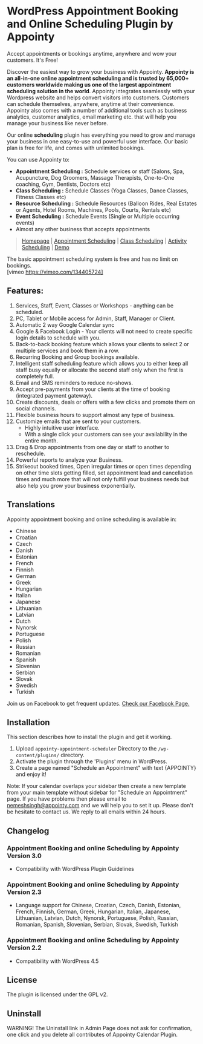 # WordPress Appointment Booking and Online Scheduling Plugin by Appointy

Accept appointments or bookings anytime, anywhere and wow your customers. It's Free!

Discover the easiest way to grow your business with Appointy. **Appointy is an all-in-one online appointment scheduling and is trusted by 65,000+ customers worldwide making us one of the largest appointment scheduling solution in the world**. Appointy integrates seamlessly with your Wordpress website and helps convert visitors into customers. Customers can schedule themselves, anywhere, anytime at their convenience. Appointy also comes with a number of additional tools such as business analytics, customer analytics, email marketing etc. that will help you manage your business like never before.  
  
Our online  **scheduling** plugin has everything you need to grow and manage your business in one easy-to-use and powerful user interface. Our basic plan is free for life, and comes with unlimited bookings.  
  
You can use Appointy to:  
  
* **Appointment Scheduling :** Schedule services or staff (Salons, Spa, Acupuncture, Dog Groomers, Massage Therapists, One-to-One coaching, Gym, Dentists, Doctors etc)  
* **Class Scheduling :** Schedule Classes (Yoga Classes, Dance Classes, Fitness Classes etc)  
* **Resource Scheduling :** Schedule Resources (Balloon Rides, Real Estates or Agents, Hotel Rooms, Machines, Pools, Courts, Rentals etc)  
* **Event Scheduling :** Schedule Events (Single or Multiple occurring events)  
* Almost any other business that accepts appointments

>[Homepage](https://www.appointy.com/?isGadget=2&utm_source=wordpress_plugin_embed_link&utm_medium=link_poweredby&utm_campaign=wordpress_plugin_embed_link "Appointy online scheduling and appointment booking software") | [Appointment Scheduling](https://www.appointy.com/online-appointment-scheduling-software/?utm_source=wordpress&utm_medium=textdescription&utm_campaign=wptext "Appointment Scheduling Demo") | [Class Scheduling](https://www.appointy.com/online-class-scheduling-software/?utm_source=wordpress&utm_medium=textdescription&utm_campaign=wptext "Class Scheduling Demo") | [Activity Scheduling](https://www.appointy.com/online-activity-scheduling-software/?utm_source=wordpress&utm_medium=textdescription&utm_campaign=wptext "Event/Activity Scheduling") | [Demo](https://demosalon.appointy.com "Salon Customer Booking Interface")

The basic appointment scheduling system is free and has no limit on bookings.  
[vimeo https://vimeo.com/134405724]

## Features:  
  
1. Services, Staff, Event, Classes or Workshops - anything can be scheduled.  
2. PC, Tablet or Mobile access for Admin, Staff, Manager or Client.  
3. Automatic 2 way Google Calendar sync  
4. Google & Facebook Login - Your clients will not need to create specific login details to schedule with you.  
5. Back-to-back booking feature which allows your clients to select 2 or multiple services and book them in a row.  
6. Recurring Booking and Group bookings available.  
7. Intelligent staff scheduling feature which allows you to either keep all staff busy equally or allocate the second staff only when the first is completely full.  
8. Email and SMS reminders to reduce no-shows.  
9. Accept pre-payments from your clients at the time of booking (integrated payment gateway).  
10. Create discounts, deals or offers with a few clicks and promote them on social channels.  
11. Flexible business hours to support almost any type of business.  
12. Customize emails that are sent to your customers.  
      - Highly intuitive user interface.  
      - With a single click your customers can see your availability in the entire month.  
13. Drag & Drop appointments from one day or staff to another to reschedule.  
14. Powerful reports to analyze your Business.  
15. Strikeout booked times, Open irregular times or open times depending on other time slots getting filled, set appointment lead and cancellation times and much more that will not only fulfill your business needs but also help you grow your business exponentially.


## Translations

Appointy appointment booking and online scheduling is available in:  
  
* Chinese  
* Croatian  
* Czech  
* Danish  
* Estonian  
* French  
* Finnish  
* German  
* Greek  
* Hungarian  
* Italian  
* Japanese  
* Lithuanian  
* Latvian  
* Dutch  
* Nynorsk  
* Portuguese  
* Polish  
* Russian  
* Romanian  
* Spanish  
* Slovenian  
* Serbian  
* Slovak  
* Swedish  
* Turkish

Join us on Facebook to get frequent updates. <a href="https://www.facebook.com/appointy" target="_blank">Check our Facebook Page.</a>

## Installation  
  
This section describes how to install the plugin and get it working.  
  
1. Upload `appointy-appointment-scheduler` Directory to the `/wp-content/plugins/` directory.  
2. Activate the plugin through the 'Plugins' menu in WordPress.  
3. Create a page named "Schedule an Appointment" with text {APPOINTY} and enjoy it!  
  
Note: If your calendar overlaps your sidebar then create a new template from your main template without sidebar for "Schedule an Appointment" page. If you have problems then please email to nemeshsingh@appointy.com and we will help you to set it up. Please don't be hesitate to contact us. We reply to all emails within 24 hours.  
  
## Changelog   
  
 ### Appointment Booking and online Scheduling by Appointy Version 3.0
 * Compatibility with WordPress Plugin Guidelines  
  
 ### Appointment Booking and online Scheduling by Appointy Version 2.3   
 * Language support for Chinese, Croatian, Czech, Danish, Estonian, French, Finnish, German, Greek, Hungarian, Italian, Japanese, Lithuanian, Latvian, Dutch, Nynorsk, Portuguese, Polish, Russian, Romanian, Spanish, Slovenian, Serbian, Slovak, Swedish, Turkish  
  
 ### Appointment Booking and online Scheduling by Appointy Version 2.2   
 * Compatibility with WordPress 4.5  
  
## License
The plugin is licensed under the GPL v2.
  
## Uninstall 
WARNING! The Uninstall link in Admin Page does not ask for confirmation, one click and you delete all contributes of Appointy Calendar Plugin.
